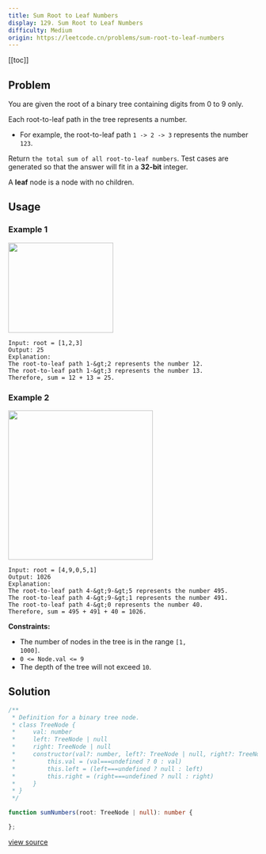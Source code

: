 ```yaml
---
title: Sum Root to Leaf Numbers
display: 129. Sum Root to Leaf Numbers
difficulty: Medium
origin: https://leetcode.cn/problems/sum-root-to-leaf-numbers
---
```


[[toc]]

## Problem

You are given the root of a binary tree containing digits from 0 to 9 only.

Each root-to-leaf path in the tree represents a number.

- For example, the root-to-leaf path <code>1 -&gt; 2 -&gt; 3</code> represents the number <code>123</code>.

Return `the total sum of all root-to-leaf numbers`. Test cases are generated so that the answer will fit in a **32-bit** integer.

A **leaf** node is a node with no children.

## Usage

### Example 1
<img alt="" src="https://assets.leetcode.com/uploads/2021/02/19/num1tree.jpg" style="width: 212px; height: 182px;" />

```
Input: root = [1,2,3]
Output: 25
Explanation:
The root-to-leaf path 1-&gt;2 represents the number 12.
The root-to-leaf path 1-&gt;3 represents the number 13.
Therefore, sum = 12 + 13 = 25.
```

### Example 2
<img alt="" src="https://assets.leetcode.com/uploads/2021/02/19/num2tree.jpg" style="width: 292px; height: 302px;" />

```
Input: root = [4,9,0,5,1]
Output: 1026
Explanation:
The root-to-leaf path 4-&gt;9-&gt;5 represents the number 495.
The root-to-leaf path 4-&gt;9-&gt;1 represents the number 491.
The root-to-leaf path 4-&gt;0 represents the number 40.
Therefore, sum = 495 + 491 + 40 = 1026.
```


**Constraints:**

- The number of nodes in the tree is in the range <code>[1, 1000]</code>.
- <code>0 &lt;= Node.val &lt;= 9</code>
- The depth of the tree will not exceed <code>10</code>.


## Solution

```ts
/**
 * Definition for a binary tree node.
 * class TreeNode {
 *     val: number
 *     left: TreeNode | null
 *     right: TreeNode | null
 *     constructor(val?: number, left?: TreeNode | null, right?: TreeNode | null) {
 *         this.val = (val===undefined ? 0 : val)
 *         this.left = (left===undefined ? null : left)
 *         this.right = (right===undefined ? null : right)
 *     }
 * }
 */

function sumNumbers(root: TreeNode | null): number {

};
```

[view source](https://leetcode.cn/problems/sum-root-to-leaf-numbers)
